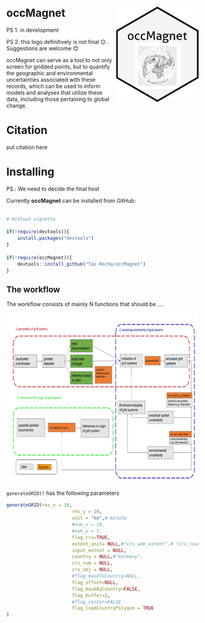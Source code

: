 # occMagnet  <img src='man/figures/logo.png' align="right" height="250" />

PS 1: in development

PS 2: this logo definitively is not final :neutral_face: . Suggestions are welcome :blush:  

occMagnet can serve as a tool to not only screen for gridded points, but to quantify the geographic and environmental uncertainties associated with these records, which can be used to inform models and analyses that utilize these data, including those pertaining to global change.

# Citation

put citation here

# Installing

PS.: We need to decide the final host

Currently **occMagnet** can be installed from GitHub:

``` r

# Without vignette

if(!require(devtools)){
    install.packages("devtools")
}

if(!require(occMagnet)){
    devtools::install_github("Tai-Rocha/occMagnet")
}

```
## The workflow

The workflow consists of mainly N functions that should be ....


<img src='inst/workflow.png' align="center" height="450" />


`generateGRID()` has the following parameters

``` r
generateGRID(res_x = 10,
                        res_y = 10,
                        unit = "km",# minute
                        #num_x = 10,
                        #num_y = 5,
                        flag_crs=TRUE,
                        extent_unit= NULL,#"crs_web_extent",# "crs_countryPolygon"
                        input_extent = NULL,
                        country = NULL,#"Germany",
                        crs_num = NULL,
                        crs_obj = NULL,
                        #flag_maskToCountry=NULL,
                        flag_offset=NULL,
                        flag_maskByCountry=FALSE,
                        flag_buffer=2,
                        #flag_center=FALSE
                        flag_loadCountryPolygon = TRUE
)
```



